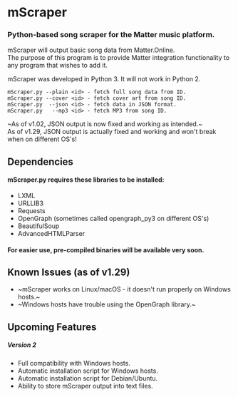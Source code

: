 # mScraper
### Python-based song scraper for the Matter music platform.

mScraper will output basic song data from Matter.Online.  
The purpose of this program is to provide Matter integration functionality to any program that wishes to add it.  

mScraper was developed in Python 3. It will not work in Python 2.  
```
mScraper.py --plain <id> - fetch full song data from ID.  
mScraper.py --cover <id> - fetch cover art from song ID.
mScraper.py  --json <id> - fetch data in JSON format.  
mScraper.py   --mp3 <id> - fetch MP3 from song ID.
```
~As of v1.02, JSON output is now fixed and working as intended.~    
As of v1.29, JSON output is actually fixed and working and won't break when on different OS's!

## Dependencies
#### mScraper.py requires these libraries to be installed:
* LXML
* URLLIB3
* Requests
* OpenGraph (sometimes called opengraph_py3 on different OS's)
* BeautifulSoup
* AdvancedHTMLParser 

#### For easier use, pre-compiled binaries will be available very soon.

## Known Issues (as of v1.29)
* ~mScraper works on Linux/macOS - it doesn't run properly on Windows hosts.~
* ~Windows hosts have trouble using the OpenGraph library.~

## Upcoming Features
##### Version 2
* Full compatibility with Windows hosts.
* Automatic installation script for Windows hosts.
* Automatic installation script for Debian/Ubuntu.
* Ability to store mScraper output into text files.
